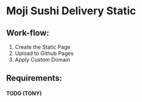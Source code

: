 # Moji Sushi Delivery Static

## Work-flow:
1. Create the Static Page
2. Upload to Github Pages
3. Apply Custom Domain

## Requirements:

#### TODO (TONY)
